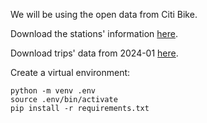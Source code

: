We will be using the open data from Citi Bike.

Download the stations' information [here](https://gbfs.citibikenyc.com/gbfs/en/station_information.json).

Download trips' data from 2024-01 [here](https://s3.amazonaws.com/tripdata/202401-citibike-tripdata.csv.zip).

Create a virtual environment:
```
python -m venv .env
source .env/bin/activate
pip install -r requirements.txt
```